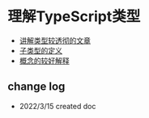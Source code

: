 # 理解TypeScript类型

- [讲解类型较透彻的文章](https://www.tangshuang.net/8140.html)
- [子类型的定义](https://juejin.cn/post/6959498972268822542)
- [概念的较好解释](https://zhuanlan.zhihu.com/p/371112840)


## change log

- 2022/3/15 created doc
